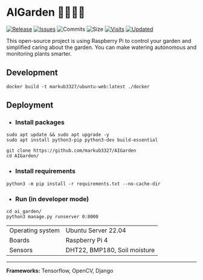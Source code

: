 # AIGarden 🚰🌱🥕🍅

[![Release](https://img.shields.io/github/release/markub3327/AIGarden)](https://github.com/markub3327/AIGarden/releases)
[![Issues](https://img.shields.io/github/issues/markub3327/AIGarden)](https://github.com/markub3327/AIGarden/issues)
![Commits](https://img.shields.io/github/commit-activity/w/markub3327/AIGarden)
![Size](https://img.shields.io/github/repo-size/markub3327/AIGarden)
[![Visits](https://badges.pufler.dev/visits/markub3327/AIGarden)](https://badges.pufler.dev)
[![Updated](https://badges.pufler.dev/updated/markub3327/AIGarden)](https://badges.pufler.dev)

This open-source project is using Raspberry Pi to control your garden and simplified caring about the garden. You can make watering autonomous and monitoring plants smarter.

## Development
```shell
docker build -t markub3327/ubuntu-web:latest ./docker
```

## Deployment

- ### Install packages
```shell
sudo apt update && sudo apt upgrade -y
sudo apt install python3-pip python3-dev build-essential

git clone https://github.com/markub3327/AIGarden
cd AIGarden/
```
- ### Install requirements 
```shell
python3 -m pip install -r requirements.txt --no-cache-dir
```
- ### Run (in developer mode)
```shell
cd ai_garden/
python3 manage.py runserver 0:8000
```


| | |
|------------------|------------------------------|
| Operating system | Ubuntu Server 22.04          |
| Boards           | Raspberry Pi 4               |
| Sensors          | DHT22, BMP180, Soil moisture |


------------------------------------------
**Frameworks:** Tensorflow, OpenCV, Django
